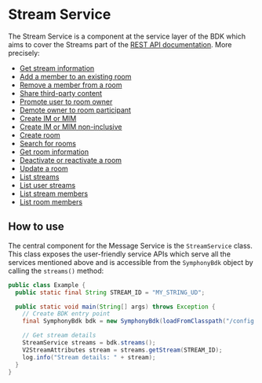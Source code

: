 # Stream Service

The Stream Service is a component at the service layer of the BDK which aims to cover the Streams part of the [REST API documentation](https://developers.symphony.com/restapi/reference#messages-v4).
More precisely:
* [Get stream information](https://developers.symphony.com/restapi/reference#stream-info-v2)
* [Add a member to an existing room](https://developers.symphony.com/restapi/reference#add-member)
* [Remove a member from a room](https://developers.symphony.com/restapi/reference#remove-member)
* [Share third-party content](https://developers.symphony.com/restapi/reference#share-v3)
* [Promote user to room owner](https://developers.symphony.com/restapi/reference#promote-owner)
* [Demote owner to room participant](https://developers.symphony.com/restapi/reference#demote-owner)
* [Create IM or MIM](https://developers.symphony.com/restapi/reference#create-im-or-mim)
* [Create IM or MIM non-inclusive](https://developers.symphony.com/restapi/reference#create-im-or-mim-admin)
* [Create room](https://developers.symphony.com/restapi/reference#create-room-v3)
* [Search for rooms](https://developers.symphony.com/restapi/reference#search-rooms-v3)
* [Get room information](https://developers.symphony.com/restapi/reference#room-info-v3)
* [Deactivate or reactivate a room](https://developers.symphony.com/restapi/reference#de-or-re-activate-room)
* [Update a room](https://developers.symphony.com/restapi/reference#update-room-v3)
* [List streams](https://developers.symphony.com/restapi/reference#list-streams-for-enterprise-v2)
* [List user streams](https://developers.symphony.com/restapi/reference#list-user-streams)
* [List stream members](https://developers.symphony.com/restapi/reference#stream-members)
* [List room members](https://developers.symphony.com/restapi/reference#room-members)


## How to use
The central component for the Message Service is the `StreamService` class.
This class exposes the user-friendly service APIs which serve all the services mentioned above
and is accessible from the `SymphonyBdk` object by calling the `streams()` method:
```java
public class Example {
  public static final String STREAM_ID = "MY_STRING_UD";

  public static void main(String[] args) throws Exception {
    // Create BDK entry point
    final SymphonyBdk bdk = new SymphonyBdk(loadFromClasspath("/config.yaml"));

    // Get stream details
    StreamService streams = bdk.streams();
    V2StreamAttributes stream = streams.getStream(STREAM_ID);
    log.info("Stream details: " + stream);
  }
}
